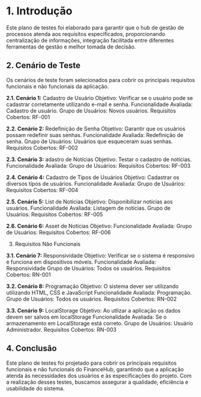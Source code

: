 # 1. Introdução

Este plano de testes foi elaborado para garantir que o hub de gestão de processos atenda aos requisitos especificados, proporcionando centralização de informações, integração facilitada entre diferentes ferramentas de gestão e melhor tomada de decisão.


## 2. Cenário de Teste

Os cenários de teste foram selecionados para cobrir os principais requisitos funcionais e não funcionais da aplicação.

**2.1. Cenário 1:** Cadastro de Usuário
Objetivo: Verificar se o usuário pode se cadastrar corretamente utilizando e-mail e senha.
Funcionalidade Avaliada: Cadastro de usuário.
Grupo de Usuários: Novos usuários.
Requisitos Cobertos: RF-001

**2.2. Cenário 2:** Redefinição de Senha
Objetivo: Garantir que os usuários possam redefinir suas senhas.
Funcionalidade Avaliada: Redefinição de senha.
Grupo de Usuários: Usuários que esqueceram suas senhas.
Requisitos Cobertos: RF-002

**2.3. Cenário 3:** adastro de Notícias
Objetivo: Testar o cadastro de notícias.
Funcionalidade Avaliada: 
Grupo de Usuários: 
Requisitos Cobertos: RF-003

**2.4. Cenário 4:** Cadastro de Tipos de Usuários
Objetivo: Cadastrar os diversos tipos de usuários.
Funcionalidade Avaliada: 
Grupo de Usuários: 
Requisitos Cobertos: RF-004

**2.5. Cenário 5:** List de Notícias
Objetivo: Disponibilizar notícias aos usuários.
Funcionalidade Avaliada: Listagem de notícias.
Grupo de Usuários: 
Requisitos Cobertos: RF-005

**2.6. Cenário 6:** Asset  de Notícias
Objetivo: 
Funcionalidade Avaliada: 
Grupo de Usuários: 
Requisitos Cobertos: RF-006

3. Requisitos Não Funcionais

**3.1. Cenário 7:** Responsividade
Objetivo:  Verificar se o sistema é responsivo e funciona em dispositivos móveis.
Funcionalidade Avaliada: Responsividade
Grupo de Usuários: Todos os usuários.
Requisitos Cobertos: RN-001

**3.2. Cenário 8:** Programação
Objetivo: O sistema dever ser utilizando utilizando HTML, CSS e JavaScript
Funcionalidade Avaliada: Programação.
Grupo de Usuários: Todos os usuários.
Requisitos Cobertos: RN-002

**3.3. Cenário 9:** LocalStorage
Objetivo: Ao utlizar a aplicação os dados devem ser salvos em localStorage
Funcionalidade Avaliada: Se o armazenamento em LocalStorage está correto.
Grupo de Usuários: Usuário Administrador.
Requisitos Cobertos: RN-003

## 4. Conclusão
Este plano de testes foi projetado para cobrir os principais requisitos funcionais e não funcionais do FinanceHub, garantindo que a aplicação atenda às necessidades dos usuários e às especificações do projeto. Com a realização desses testes, buscamos assegurar a qualidade, eficiência e usabilidade do sistema.
